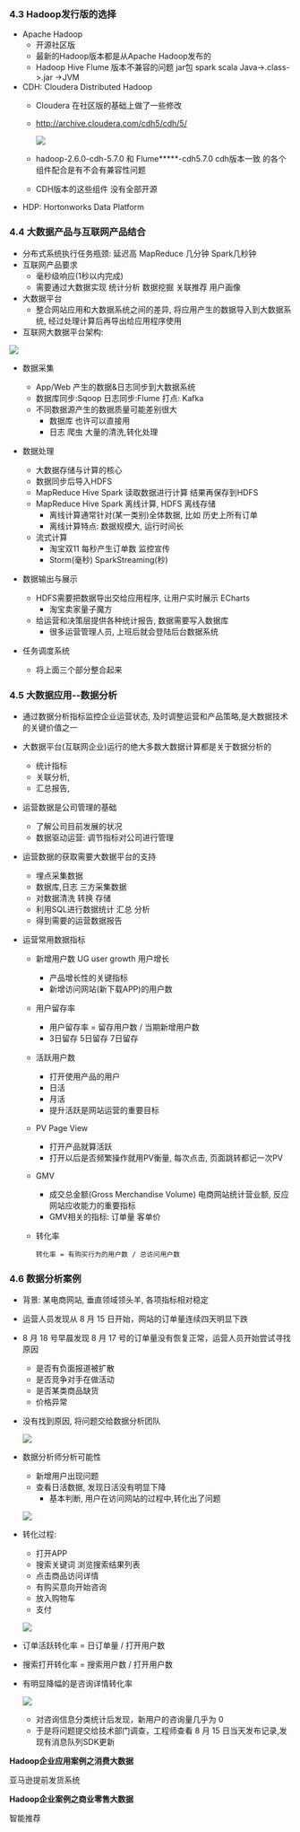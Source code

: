 ### 4.3 Hadoop发行版的选择

- Apache Hadoop
  - 开源社区版
  - 最新的Hadoop版本都是从Apache Hadoop发布的
  - Hadoop Hive Flume  版本不兼容的问题 jar包  spark scala  Java->.class->.jar ->JVM
- CDH: Cloudera Distributed Hadoop
  - Cloudera 在社区版的基础上做了一些修改

  - http://archive.cloudera.com/cdh5/cdh/5/

    ![](img/cdh.png)

  - hadoop-2.6.0-cdh-5.7.0 和 Flume*****-cdh5.7.0 cdh版本一致 的各个组件配合是有不会有兼容性问题
  - CDH版本的这些组件 没有全部开源
- HDP: Hortonworks Data Platform

### 4.4 大数据产品与互联网产品结合

- 分布式系统执行任务瓶颈: 延迟高 MapReduce 几分钟 Spark几秒钟
- 互联网产品要求
  - 毫秒级响应(1秒以内完成)
  - 需要通过大数据实现 统计分析 数据挖掘 关联推荐 用户画像
- 大数据平台
  - 整合网站应用和大数据系统之间的差异, 将应用产生的数据导入到大数据系统, 经过处理计算后再导出给应用程序使用
- 互联网大数据平台架构:

![](img/bigdata_arcit.png)

- 数据采集
  - App/Web 产生的数据&日志同步到大数据系统
  - 数据库同步:Sqoop  日志同步:Flume 打点: Kafka
  - 不同数据源产生的数据质量可能差别很大
    - 数据库 也许可以直接用
    - 日志 爬虫 大量的清洗,转化处理 
- 数据处理
  - 大数据存储与计算的核心
  - 数据同步后导入HDFS
  - MapReduce Hive Spark 读取数据进行计算 结果再保存到HDFS
  - MapReduce Hive Spark 离线计算, HDFS 离线存储
    - 离线计算通常针对(某一类别)全体数据, 比如 历史上所有订单
    - 离线计算特点: 数据规模大, 运行时间长
  - 流式计算
    - 淘宝双11 每秒产生订单数 监控宣传
    - Storm(毫秒) SparkStreaming(秒)

- 数据输出与展示
  - HDFS需要把数据导出交给应用程序, 让用户实时展示  ECharts
    - 淘宝卖家量子魔方
  - 给运营和决策层提供各种统计报告, 数据需要写入数据库
    - 很多运营管理人员, 上班后就会登陆后台数据系统
- 任务调度系统
  - 将上面三个部分整合起来

### 4.5 大数据应用--数据分析

- 通过数据分析指标监控企业运营状态, 及时调整运营和产品策略,是大数据技术的关键价值之一

- 大数据平台(互联网企业)运行的绝大多数大数据计算都是关于数据分析的

  - 统计指标
  - 关联分析,
  - 汇总报告,

- 运营数据是公司管理的基础

  - 了解公司目前发展的状况
  - 数据驱动运营: 调节指标对公司进行管理

- 运营数据的获取需要大数据平台的支持

  - 埋点采集数据
  - 数据库,日志 三方采集数据
  - 对数据清洗 转换 存储 
  - 利用SQL进行数据统计 汇总 分析
  - 得到需要的运营数据报告

- 运营常用数据指标

  - 新增用户数  UG  user growth 用户增长

    - 产品增长性的关键指标
    - 新增访问网站(新下载APP)的用户数

  - 用户留存率

    - 用户留存率 = 留存用户数 / 当期新增用户数
    - 3日留存  5日留存 7日留存

  - 活跃用户数

    - 打开使用产品的用户
    - 日活
    - 月活
    - 提升活跃是网站运营的重要目标

  - PV Page View

    - 打开产品就算活跃
    - 打开以后是否频繁操作就用PV衡量, 每次点击, 页面跳转都记一次PV

  - GMV

    - 成交总金额(Gross Merchandise Volume) 电商网站统计营业额, 反应网站应收能力的重要指标
    - GMV相关的指标: 订单量 客单价

  - 转化率

    ```shell
    转化率 = 有购买行为的用户数 / 总访问用户数
    ```


### 4.6 数据分析案例

- 背景: 某电商网站, 垂直领域领头羊, 各项指标相对稳定

- 运营人员发现从 8 月 15 日开始，网站的订单量连续四天明显下跌

- 8 月 18 号早晨发现 8 月 17 号的订单量没有恢复正常，运营人员开始尝试寻找原因
  - 是否有负面报道被扩散
  - 是否竞争对手在做活动
  - 是否某类商品缺货
  - 价格异常

- 没有找到原因, 将问题交给数据分析团队

  ![](/img/case1.png)

- 数据分析师分析可能性

  - 新增用户出现问题
  - 查看日活数据, 发现日活没有明显下降
    - 基本判断, 用户在访问网站的过程中,转化出了问题

  ![](/img/case2.png)

- 转化过程:

  - 打开APP
  - 搜索关键词 浏览搜索结果列表
  - 点击商品访问详情
  - 有购买意向开始咨询
  - 放入购物车
  - 支付

  ![](/img/case3.png)

- 订单活跃转化率 = 日订单量 / 打开用户数

- 搜索打开转化率 = 搜索用户数 / 打开用户数

- 有明显降幅的是咨询详情转化率

  ![](/img/case4.png)

  - 对咨询信息分类统计后发现，新用户的咨询量几乎为 0
  - 于是将问题提交给技术部门调查，工程师查看 8 月 15 日当天发布记录,发现有消息队列SDK更新


**Hadoop企业应用案例之消费大数据**

亚马逊提前发货系统

**Hadoop企业案例之商业零售大数据**

智能推荐

